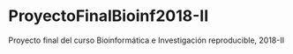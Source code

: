 # ProyectoFinalBioinf2018-II
Proyecto final del curso Bioinformática e Investigación reproducible, 2018-II
